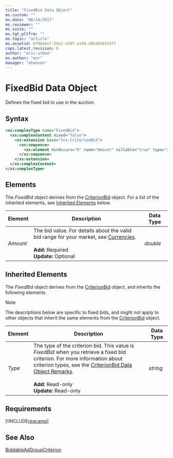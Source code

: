 ```yaml
---
title: "FixedBid Data Object"
ms.custom: ""
ms.date: "08/14/2017"
ms.reviewer: ""
ms.suite: ""
ms.tgt_pltfrm: ""
ms.topic: "article"
ms.assetid: bf90a6ef-5be2-438f-a348-d8ba036529ff
caps.latest.revision: 8
author: "eric-urban"
ms.author: "eur"
manager: "ehansen"
---
```

# FixedBid Data Object
Defines the fixed bid to use in the auction.

## Syntax

```xml
<xs:complexType name="FixedBid">
  <xs:complexContent mixed="false">
    <xs:extension base="tns:CriterionBid">
      <xs:sequence>
        <xs:element minOccurs="0" name="Amount" nillable="true" type="xs:double" />
      </xs:sequence>
    </xs:extension>
  </xs:complexContent>
</xs:complexType>
```

## <a name="Elements"></a>Elements
The *FixedBid* object derives from the [CriterionBid](../campaign-api/criterionbid-data-object.md) object. For a list of the inherited elements, see [Inherited Elements](#InheritedElements) below.

|Element|Description|Data Type|
|-----------|---------------|-------------|
|*Amount*|The bid value. For details about the valid bid range for your market, see [Currencies](http://msdn.microsoft.com/library/bing-ads-currencies.aspx).<br/><br/>**Add:** Required<br/>**Update:** Optional|*double*|

## <a name="InheritedElements"></a>Inherited Elements
The *FixedBid* object derives from the [CriterionBid](../campaign-api/criterionbid-data-object.md) object, and inherits the following elements. 

> [!NOTE]
> The descriptions below are specific to fixed bids, and might not apply to other objects that inherit the same elements from the [CriterionBid](../campaign-api/criterionbid-data-object.md) object.

|Element|Description|Data Type|
|-----------|---------------|-------------|
|*Type*|The type of the criterion bid. This value is *FixedBid* when you retrieve a fixed bid criterion. For more information about criterion types, see the [CriterionBid Data Object Remarks](../campaign-api/criterionbid-data-object.md#remarks).<br/><br/>**Add:** Read-only<br/>**Update:** Read-only|*string*|

## Requirements
[!INCLUDE[reqcamp](../campaign-api/includes/reqcamp.md)]
## See Also
[BiddableAdGroupCriterion](../campaign-api/biddableadgroupcriterion-data-object.md)

